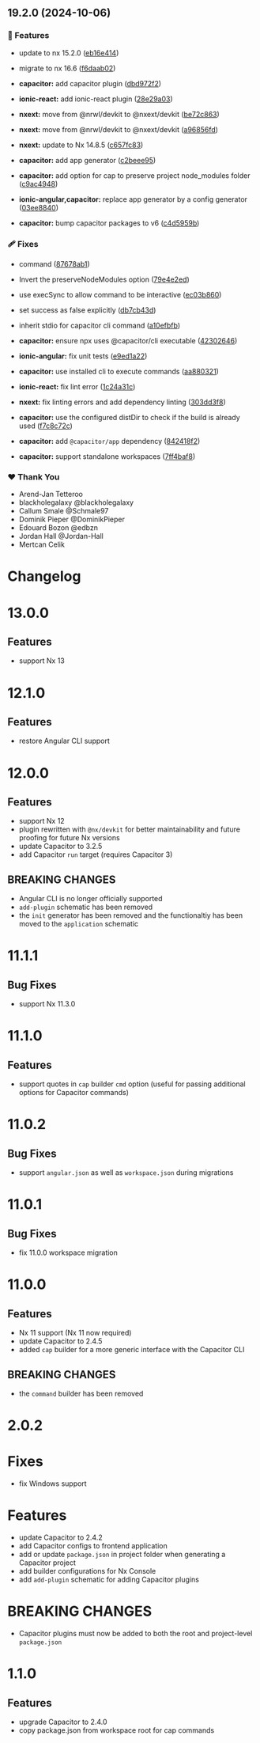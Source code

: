 ## 19.2.0 (2024-10-06)


### 🚀 Features

- update to nx 15.2.0 ([eb16e414](https://github.com/nxext/nx-extensions/commit/eb16e414))

- migrate to nx 16.6 ([f6daab02](https://github.com/nxext/nx-extensions/commit/f6daab02))

- **capacitor:** add capacitor plugin ([dbd972f2](https://github.com/nxext/nx-extensions/commit/dbd972f2))

- **ionic-react:** add ionic-react plugin ([28e29a03](https://github.com/nxext/nx-extensions/commit/28e29a03))

- **nxext:** move from @nrwl/devkit to @nxext/devkit ([be72c863](https://github.com/nxext/nx-extensions/commit/be72c863))

- **nxext:** move from @nrwl/devkit to @nxext/devkit ([a96856fd](https://github.com/nxext/nx-extensions/commit/a96856fd))

- **nxext:** update to Nx 14.8.5 ([c657fc83](https://github.com/nxext/nx-extensions/commit/c657fc83))

- **capacitor:** add app generator ([c2beee95](https://github.com/nxext/nx-extensions/commit/c2beee95))

- **capacitor:** add option for cap to preserve project node_modules folder ([c9ac4948](https://github.com/nxext/nx-extensions/commit/c9ac4948))

- **ionic-angular,capacitor:** replace app generator by a config generator ([03ee8840](https://github.com/nxext/nx-extensions/commit/03ee8840))

- **capacitor:** bump capacitor packages to v6 ([c4d5959b](https://github.com/nxext/nx-extensions/commit/c4d5959b))


### 🩹 Fixes

- command ([87678ab1](https://github.com/nxext/nx-extensions/commit/87678ab1))

- Invert the preserveNodeModules option ([79e4e2ed](https://github.com/nxext/nx-extensions/commit/79e4e2ed))

- use execSync to allow command to be interactive ([ec03b860](https://github.com/nxext/nx-extensions/commit/ec03b860))

- set success as false explicitly ([db7cb43d](https://github.com/nxext/nx-extensions/commit/db7cb43d))

- inherit stdio for capacitor cli command ([a10efbfb](https://github.com/nxext/nx-extensions/commit/a10efbfb))

- **capacitor:** ensure npx uses @capacitor/cli executable ([42302646](https://github.com/nxext/nx-extensions/commit/42302646))

- **ionic-angular:** fix unit tests ([e9ed1a22](https://github.com/nxext/nx-extensions/commit/e9ed1a22))

- **capacitor:** use installed cli to execute commands ([aa880321](https://github.com/nxext/nx-extensions/commit/aa880321))

- **ionic-react:** fix lint error ([1c24a31c](https://github.com/nxext/nx-extensions/commit/1c24a31c))

- **nxext:** fix linting errors and add dependency linting ([303dd3f8](https://github.com/nxext/nx-extensions/commit/303dd3f8))

- **capacitor:** use the configured distDir to check if the build is already used ([f7c8c72c](https://github.com/nxext/nx-extensions/commit/f7c8c72c))

- **capacitor:** add `@capacitor/app` dependency ([842418f2](https://github.com/nxext/nx-extensions/commit/842418f2))

- **capacitor:** support standalone workspaces ([7ff4baf8](https://github.com/nxext/nx-extensions/commit/7ff4baf8))


### ❤️  Thank You

- Arend-Jan Tetteroo
- blackholegalaxy @blackholegalaxy
- Callum Smale @Schmale97
- Dominik Pieper @DominikPieper
- Edouard Bozon @edbzn
- Jordan Hall @Jordan-Hall
- Mertcan Celik

# Changelog

# 13.0.0

## Features

- support Nx 13

# 12.1.0

## Features

- restore Angular CLI support

# 12.0.0

## Features

- support Nx 12
- plugin rewritten with `@nx/devkit` for better maintainability and future proofing for future Nx versions
- update Capacitor to 3.2.5
- add Capacitor `run` target (requires Capacitor 3)

## BREAKING CHANGES

- Angular CLI is no longer officially supported
- `add-plugin` schematic has been removed
- the `init` generator has been removed and the functionaltiy has been moved to the `application` schematic

# 11.1.1

## Bug Fixes

- support Nx 11.3.0

# 11.1.0

## Features

- support quotes in `cap` builder `cmd` option (useful for passing additional options for Capacitor commands)

# 11.0.2

## Bug Fixes

- support `angular.json` as well as `workspace.json` during migrations

# 11.0.1

## Bug Fixes

- fix 11.0.0 workspace migration

# 11.0.0

## Features

- Nx 11 support (Nx 11 now required)
- update Capacitor to 2.4.5
- added `cap` builder for a more generic interface with the Capacitor CLI

## BREAKING CHANGES

- the `command` builder has been removed

# 2.0.2

# Fixes

- fix Windows support

# Features

- update Capacitor to 2.4.2
- add Capacitor configs to frontend application
- add or update `package.json` in project folder when generating a Capacitor project
- add builder configurations for Nx Console
- add `add-plugin` schematic for adding Capacitor plugins

# BREAKING CHANGES

- Capacitor plugins must now be added to both the root and project-level `package.json`

# 1.1.0

## Features

- upgrade Capacitor to 2.4.0
- copy package.json from workspace root for cap commands
